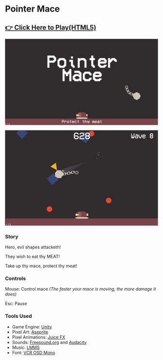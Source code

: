 # Pointer Mace
## [👉 Click Here to Play(HTML5)](https://fishwash.github.io/pointer-mace/)

![Title Image](imgs/pointermace1.PNG)

![Gameplay Image](imgs/pointermace2.PNG)

### Story

Hero, evil shapes attacketh! 

They wish to eat thy MEAT!

Take up thy mace, protect thy meat!

### Controls

Mouse: Control mace 
*(The faster your mace is moving, the more damage it does)*

Esc: Pause

### Tools Used

- Game Engine: [Unity](https://unity.com/)
- Pixel Art: [Aseprite](https://www.aseprite.org/)
- Pixel Animations: [Juice FX](https://codemanu.itch.io/juicefx)
- Sounds: [Freesound.org](https://freesound.org/) and [Audacity](https://www.audacityteam.org/)
- Music: [LMMS](https://lmms.io/)
- Font: [VCR OSD Mono](https://www.dafont.com/vcr-osd-mono.font)
